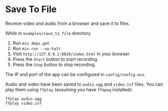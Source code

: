 # Save To File

Receive video and audio from a browser and save it to files.

While in `examples/save_to_file` directory

1. Run `mix deps.get`
2. Run `mix run --no-halt`
3. Visit `http://127.0.0.1:8829/index.html` in your browser.
4. Press the `Start` button to start recording.
5. Press the `Stop` button to stop recording.

The IP and port of the app can be configured in `config/config.exs`.

Audio and video have been saved to `audio.ogg` and `video.ivf` files.
You can play them using `ffplay` (assuming you have `ffmpeg` installed):

```shell
ffplay audio.ogg
ffplay video.ivf
```
